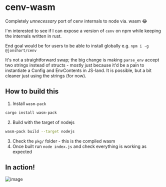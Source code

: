 # cenv-wasm

Completely _unnecessary_ port of cenv internals to node via. wasm :joy:

I'm interested to see if I can expose a version of `cenv` on npm while keeping the internals written in rust.

End goal would be for users to be able to install globally e.g. `npm i -g @jonshort/cenv`

It's not a straightforward swap; the big change is making `parse_env` accept two strings instead of structs - mostly just because it'd be a pain to instantiate a Config and EnvContents in JS-land. It is possible, but a bit cleaner just using the strings (for now).

## How to build this
1. Install `wasm-pack`
```bash
cargo install wasm-pack
```
2. Build with the target of nodejs
```bash
wasm-pack build --target nodejs
```
3. Check the `pkg/` folder - this is the compiled wasm
4. Once built run `node index.js` and check everything is working as expected

## In action!
![image](https://user-images.githubusercontent.com/21317379/117722925-a0479f00-b1d9-11eb-928f-d33d0bd5f4ea.png)
